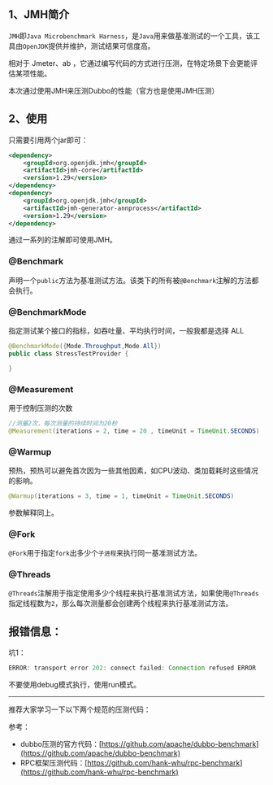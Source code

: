 ## 1、JMH简介

`JMH`即`Java Microbenchmark Harness`，是`Java`用来做基准测试的一个工具，该工具由`OpenJDK`提供并维护，测试结果可信度高。

相对于 Jmeter、ab ，它通过编写代码的方式进行压测，在特定场景下会更能评估某项性能。

本次通过使用JMH来压测Dubbo的性能（官方也是使用JMH压测）

## 2、使用

只需要引用两个jar即可：

```xml
<dependency>
    <groupId>org.openjdk.jmh</groupId>
    <artifactId>jmh-core</artifactId>
    <version>1.29</version>
</dependency>
<dependency>
    <groupId>org.openjdk.jmh</groupId>
    <artifactId>jmh-generator-annprocess</artifactId>
    <version>1.29</version>
</dependency>
```

通过一系列的注解即可使用JMH。

### @Benchmark

声明一个`public`方法为基准测试方法。该类下的所有被`@Benchmark`注解的方法都会执行。

### @BenchmarkMode

指定测试某个接口的指标，如吞吐量、平均执行时间，一般我都是选择 ALL

```java
@BenchmarkMode({Mode.Throughput,Mode.All})
public class StressTestProvider {

}
```

### @Measurement

用于控制压测的次数

```java
//测量2次，每次测量的持续时间为20秒
@Measurement(iterations = 2, time = 20 , timeUnit = TimeUnit.SECONDS)
```

### @Warmup

预热，预热可以避免首次因为一些其他因素，如CPU波动、类加载耗时这些情况的影响。

```java
@Warmup(iterations = 3, time = 1, timeUnit = TimeUnit.SECONDS)
```

参数解释同上。

### @Fork

`@Fork`用于指定`fork`出多少个`子进程`来执行同一基准测试方法。

### @Threads

`@Threads`注解用于指定使用多少个线程来执行基准测试方法，如果使用`@Threads`指定线程数为`2`，那么每次测量都会创建两个线程来执行基准测试方法。



## 报错信息：

坑1：

```java
ERROR: transport error 202: connect failed: Connection refused ERROR
```

不要使用debug模式执行，使用run模式。



---

推荐大家学习一下以下两个规范的压测代码：

参考：

- dubbo压测的官方代码：[https://github.com/apache/dubbo-benchmark](https://github.com/apache/dubbo-benchmark)
- RPC框架压测代码：[https://github.com/hank-whu/rpc-benchmark](https://github.com/hank-whu/rpc-benchmark)